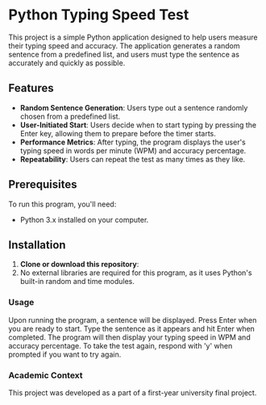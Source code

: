 # Python Typing Speed Test

This project is a simple Python application designed to help users measure their typing speed and accuracy. The application generates a random sentence from a predefined list, and users must type the sentence as accurately and quickly as possible.

## Features

- **Random Sentence Generation**: Users type out a sentence randomly chosen from a predefined list.
- **User-Initiated Start**: Users decide when to start typing by pressing the Enter key, allowing them to prepare before the timer starts.
- **Performance Metrics**: After typing, the program displays the user's typing speed in words per minute (WPM) and accuracy percentage.
- **Repeatability**: Users can repeat the test as many times as they like.

## Prerequisites

To run this program, you'll need:
- Python 3.x installed on your computer. 

## Installation

1. **Clone or download this repository**:
2. No external libraries are required for this program, as it uses Python's built-in random and time modules.

### Usage
Upon running the program, a sentence will be displayed.
Press Enter when you are ready to start.
Type the sentence as it appears and hit Enter when completed.
The program will then display your typing speed in WPM and accuracy percentage.
To take the test again, respond with 'y' when prompted if you want to try again.

### Academic Context
This project was developed as a part of a first-year university final project.